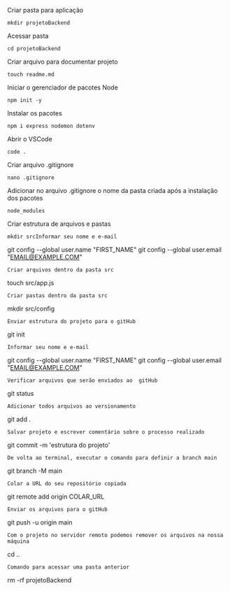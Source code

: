Criar pasta para aplicação
```
mkdir projetoBackend
```
Acessar pasta
```
cd projetoBackend
```
Criar arquivo para documentar projeto
```
touch readme.md
```
Iniciar o gerenciador de pacotes Node
```
npm init -y
```
Instalar os pacotes
```
npm i express nodemon dotenv
```
Abrir o VSCode
```
code .
```
Criar arquivo .gitignore
```
nano .gitignore
```
Adicionar no arquivo .gitignore o nome da pasta criada após a instalação dos pacotes
```
node_modules
```
Criar estrutura de arquivos e pastas
```
mkdir srcInformar seu nome e e-mail
```
git config --global user.name "FIRST_NAME"
 git config --global user.email "EMAIL@EXAMPLE.COM"

```
Criar arquivos dentro da pasta src
```
touch src/app.js
```
Criar pastas dentro da pasta src
```
mkdir src/config
```
Enviar estrutura do projeto para o gitHub
```
git init
```
Informar seu nome e e-mail
```
git config --global user.name "FIRST_NAME"
 git config --global user.email "EMAIL@EXAMPLE.COM"
```
Verificar arquivos que serão enviados ao  gitHub
```
git status
```
Adicionar todos arquivos ao versionamento
```
git add .
```
Salvar projeto e escrever comentário sobre o processo realizado
```
git commit -m 'estrutura do projeto'
```
De volta ao terminal, executar o comando para definir a branch main
```
git branch -M main
```
Colar a URL do seu repositório copiada
```
git remote add origin COLAR_URL
```
Enviar os arquivos para o gitHub
```
git push -u origin main
```
Com o projeto no servidor remoto podemos remover os arquivos na nossa máquina
```
cd ..
```
Comando para acessar uma pasta anterior
```
rm -rf projetoBackend
```
